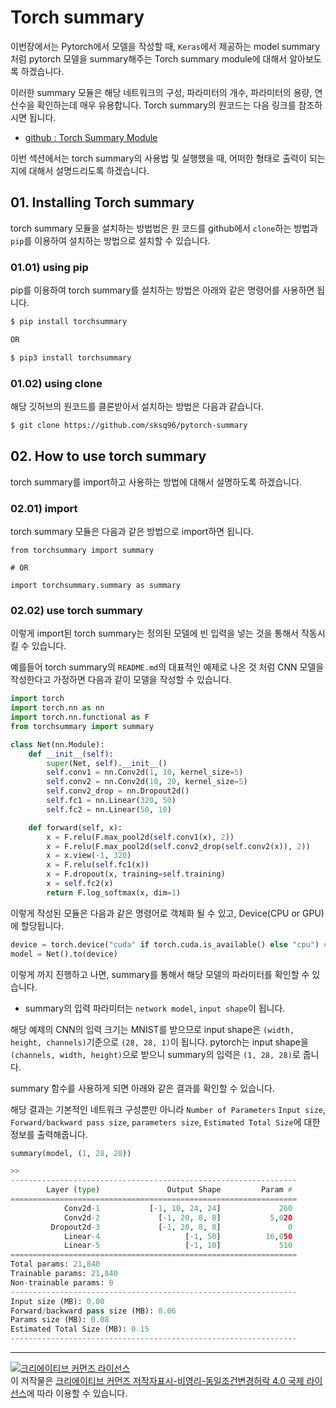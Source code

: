 # Torch summary

이번장에서는 Pytorch에서 모델을 작성할 때, `Keras`에서 제공하는 model summary 처럼 pytorch 모델을 summary해주는 Torch summary module에 대해서 알아보도록 하겠습니다.



이러한 summary 모듈은 해당 네트워크의 구성, 파라미터의 개수, 파라미터의 용량, 연산수을 확인하는데 매우 유용합니다. Torch summary의 원코드는 다음 링크를 참조하시면 됩니다.

- [github : Torch Summary Module](https://github.com/sksq96/pytorch-summary)



이번 섹션에서는 torch summary의 사용법 및 실행했을 때, 어떠한 형태로 출력이 되는지에 대해서 설명드리도록 하겠습니다.



## 01. Installing Torch summary

torch summary 모듈을 설치하는 방법법은 원 코드를 github에서 `clone`하는 방법과 `pip`를 이용하여 설치하는 방법으로 설치할 수 있습니다.



### 01.01) using pip

pip를 이용하여 torch summary를 설치하는 방법은 아래와 같은 명령어를 사용하면 됩니다.



```bash
$ pip install torchsummary

OR

$ pip3 install torchsummary
```



### 01.02) using clone

해당 깃허브의 원코드를 클론받아서 설치하는 방법은 다음과 같습니다.



```bash
$ git clone https://github.com/sksq96/pytorch-summary
```



## 02. How to use torch summary

torch summary를 import하고 사용하는 방법에 대해서 설명하도록 하겠습니다.



### 02.01) import

torch summary 모듈은 다음과 같은 방법으로 import하면 됩니다.



```python3
from torchsummary import summary

# OR

import torchsummary.summary as summary
```



### 02.02) use torch summary

이렇게 import된 torch summary는 정의된 모델에 빈 입력을 넣는 것을 통해서 작동시킬 수 있습니다.



예를들어 torch summary의 `README.md`의 대표적인 예제로 나온 것 처럼 CNN 모델을 작성한다고 가정하면 다음과 같이 모델을 작성할 수 있습니다.

```python
import torch
import torch.nn as nn
import torch.nn.functional as F
from torchsummary import summary

class Net(nn.Module):
    def __init__(self):
        super(Net, self).__init__()
        self.conv1 = nn.Conv2d(1, 10, kernel_size=5)
        self.conv2 = nn.Conv2d(10, 20, kernel_size=5)
        self.conv2_drop = nn.Dropout2d()
        self.fc1 = nn.Linear(320, 50)
        self.fc2 = nn.Linear(50, 10)

    def forward(self, x):
        x = F.relu(F.max_pool2d(self.conv1(x), 2))
        x = F.relu(F.max_pool2d(self.conv2_drop(self.conv2(x)), 2))
        x = x.view(-1, 320)
        x = F.relu(self.fc1(x))
        x = F.dropout(x, training=self.training)
        x = self.fc2(x)
        return F.log_softmax(x, dim=1)
```



이렇게 작성된 모듈은 다음과 같은 명령어로 객체화 될 수 있고, Device(CPU or GPU)에 할당됩니다.

```python
device = torch.device("cuda" if torch.cuda.is_available() else "cpu") # PyTorch v0.4.0
model = Net().to(device)
```



이렇게 까지 진행하고 나면, summary를 통해서 해당 모델의 파라미터를 확인할 수 있습니다.

- summary의 입력 파라미터는 `network model`, `input shape`이 됩니다.



해당 예제의 CNN의 입력 크기는 MNIST를 받으므로 input shape은 `(width, height, channels)`기준으로 `(28, 28, 1)`이 됩니다. pytorch는 input shape을 `(channels, width, height)`으로 받으니 summary의 입력은 `(1, 28, 28)`로 줍니다.



summary 함수를 사용하게 되면 아래와 같은 결과를 확인할 수 있습니다.

해당 결과는 기본적인 네트워크 구성뿐만 아니라 `Number of Parameters` `Input size`, `Forward/backward pass size`, `parameters size`, `Estimated Total Size`에 대한 정보를 출력해줍니다.

```python
summary(model, (1, 28, 28))

>>
----------------------------------------------------------------
        Layer (type)               Output Shape         Param #
================================================================
            Conv2d-1           [-1, 10, 24, 24]             260
            Conv2d-2             [-1, 20, 8, 8]           5,020
         Dropout2d-3             [-1, 20, 8, 8]               0
            Linear-4                   [-1, 50]          16,050
            Linear-5                   [-1, 10]             510
================================================================
Total params: 21,840
Trainable params: 21,840
Non-trainable params: 0
----------------------------------------------------------------
Input size (MB): 0.00
Forward/backward pass size (MB): 0.06
Params size (MB): 0.08
Estimated Total Size (MB): 0.15
----------------------------------------------------------------
```

----

<a rel="license" href="http://creativecommons.org/licenses/by-nc-sa/4.0/"><img alt="크리에이티브 커먼즈 라이선스" style="border-width:0" src="https://i.creativecommons.org/l/by-nc-sa/4.0/88x31.png" /></a><br />이 저작물은 <a rel="license" href="http://creativecommons.org/licenses/by-nc-sa/4.0/">크리에이티브 커먼즈 저작자표시-비영리-동일조건변경허락 4.0 국제 라이선스</a>에 따라 이용할 수 있습니다.

